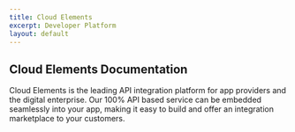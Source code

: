 ```yaml
---
title: Cloud Elements
excerpt: Developer Platform
layout: default
---
```


## Cloud Elements Documentation

Cloud Elements is the leading API integration platform for app providers and the digital enterprise. Our 100% API based service can be embedded seamlessly into your app, making it easy to build and offer an integration marketplace to your customers. 


